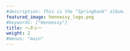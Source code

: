 ```yaml
---
#description: This is the "Springbank" album.
featured_image: hennessy_logo.png
#keywords: ["Hennessy"]
title: ヘネシー
weight: 2
#menus: "main"
---
```

